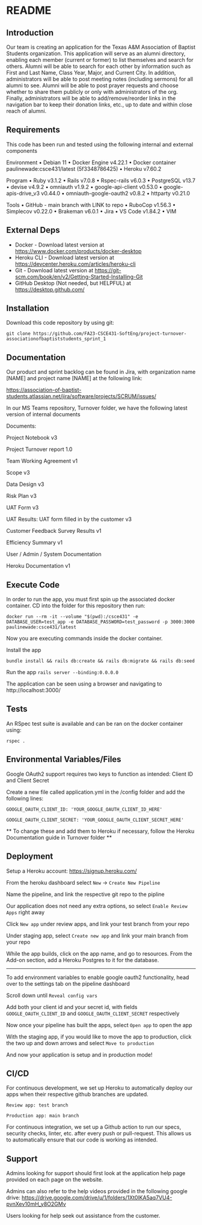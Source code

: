 # README 
 
## Introduction ## 

Our team is creating an application for the Texas A&M Association of Baptist Students organization. This application will serve as an alumni directory, enabling each member (current or former) to list themselves and search for others. Alumni will be able to search for each other by information such as First and Last Name, Class Year, Major, and Current City. In addition, administrators will be able to post meeting notes (including sermons) for all alumni to see. Alumni will be able to post prayer requests and choose whether to share them publicly or only with administrators of the org. Finally, administrators will be able to add/remove/reorder links in the navigation bar to keep their donation links, etc., up to date and within close reach of alumni. 
 
## Requirements ## 
 
This code has been run and tested using the following internal and external components 
 
Environment 
•	Debian 11 
•	Docker Engine v4.22.1 
•	Docker container paulinewade:csce431/latest (5f3348786425) 
•	Heroku v7.60.2 
 
Program 
•	Ruby v3.1.2 
•	Rails v7.0.8 
•	Rspec-rails v6.0.3 
•	PostgreSQL v13.7 
•	devise v4.9.2 
•	omniauth v1.9.2 
•	google-api-client v0.53.0 
•	google-apis-drive_v3 v0.44.0 
•	omniauth-google-oauth2 v0.8.2 
•	httparty v0.21.0 
 
Tools 
•	GitHub - main branch with LINK to repo 
•	RuboCop v1.56.3 
•	Simplecov v0.22.0 
•	Brakeman v6.0.1 
•	Jira 
•	VS Code v1.84.2 
•	VIM 
 
## External Deps 
 
- Docker - Download latest version at https://www.docker.com/products/docker-desktop 
- Heroku CLI - Download latest version at https://devcenter.heroku.com/articles/heroku-cli 
- Git - Download latest version at https://git-scm.com/book/en/v2/Getting-Started-Installing-Git 
- GitHub Desktop (Not needed, but HELPFUL) at https://desktop.github.com/ 

 
 
## Installation ## 
 
Download this code repository by using git: 
 
 `git clone https://github.com/FA23-CSCE431-SoftEng/project-turnover-associationofbaptiststudents_sprint_1` 

 

## Documentation 
 
Our product and sprint backlog can be found in Jira, with organization name [NAME] and project name [NAME] at the following link: 

https://association-of-baptist-students.atlassian.net/jira/software/projects/SCRUM/issues/ 

 
 
In our MS Teams repository, Turnover folder, we have the following latest version of internal documents 

Documents: 

Project Notebook v3 

Project Turnover report 1.0  

Team Working Agreement v1 

Scope v3 

Data Design v3 

Risk Plan v3 

UAT Form v3 

UAT Results:  UAT form filled in by the customer v3 

Customer Feedback Survey Results v1 

Efficiency Summary v1 

User / Admin / System Documentation 

Heroku Documentation v1 

 
 
## Execute Code ## 
 
In order to run the app, you must first spin up the associated docker container. CD into the folder for this repository then run: 
 
`docker run --rm -it --volume "$(pwd):/csce431" -e DATABASE_USER=test_app -e DATABASE_PASSWORD=test_password -p 3000:3000 paulinewade:csce431/latest` 

Now you are executing commands inside the docker container. 
 
Install the app 
 
  `bundle install && rails db:create && rails db:migrate && rails db:seed` 
 
Run the app 
  `rails server --binding:0.0.0.0` 
 
The application can be seen using a browser and navigating to http://localhost:3000/ 
 
## Tests ## 
 
An RSpec test suite is available and can be ran on the docker container using: 
 
  `rspec .` 
 
## Environmental Variables/Files ## 
 
Google OAuth2 support requires two keys to function as intended: Client ID and Client Secret 
 
Create a new file called application.yml in the /config folder and add the following lines: 
 
  `GOOGLE_OAUTH_CLIENT_ID: 'YOUR_GOOGLE_OAUTH_CLIENT_ID_HERE'` 
 
  `GOOGLE_OAUTH_CLIENT_SECRET: 'YOUR_GOOGLE_OAUTH_CLIENT_SECRET_HERE'` 

** To change these and add them to Heroku if necessary, follow the Heroku Documentation guide in Turnover folder ** 
 
 

## Deployment ## 
 
Setup a Heroku account: https://signup.heroku.com/ 
 
From the heroku dashboard select `New` -> `Create New Pipeline` 
 
Name the pipeline, and link the respective git repo to the pipline 
 
Our application does not need any extra options, so select `Enable Review Apps` right away 
 
Click `New app` under review apps, and link your test branch from your repo 
 
Under staging app, select `Create new app` and link your main branch from your repo 

While the app builds, click on the app name, and go to resources. From the Add-on section, add a Heroku Postgres to it for the database. 
 
-------- 
 
To add environment variables to enable google oauth2 functionality, head over to the settings tab on the pipeline dashboard 
 
Scroll down until `Reveal config vars` 
 
Add both your client id and your secret id, with fields `GOOGLE_OAUTH_CLIENT_ID` and `GOOGLE_OAUTH_CLIENT_SECRET` respectively 
 
Now once your pipeline has built the apps, select `Open app` to open the app 
 
With the staging app, if you would like to move the app to production, click the two up and down arrows and select `Move to production` 
 
And now your application is setup and in production mode! 
 

## CI/CD ## 
 
For continuous development, we set up Heroku to automatically deploy our apps when their respective github branches are updated. 
 
  `Review app: test branch` 
 
  `Production app: main branch` 
 
For continuous integration, we set up a Github action to run our specs, security checks, linter, etc. after every push or pull-request. This allows us to automatically ensure that our code is working as intended. 
 
## Support ## 
 
Admins looking for support should first look at the application help page provided on each page on the website. 

Admins can also refer to the help videos provided in the following google drive: https://drive.google.com/drive/u/1/folders/1Xt0lKA5aq7VU4-pvnXev10mH_y8O2GMv 

  
Users looking for help seek out assistance from the customer.